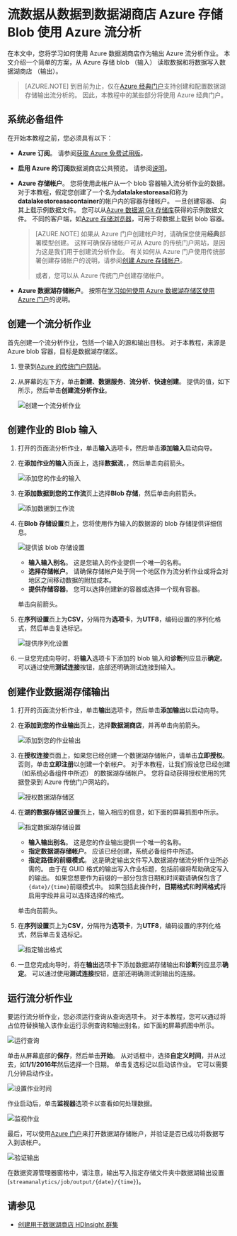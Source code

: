 <properties
   pageTitle="流中流分析的数据处理到数据湖商店 |Azure"
   description="使用流数据到 Azure 数据湖存储 Azure 流分析"
   services="data-lake-store,stream-analytics" 
   documentationCenter=""
   authors="nitinme"
   manager="jhubbard"
   editor="cgronlun"/>

<tags
   ms.service="data-lake-store"
   ms.devlang="na"
   ms.topic="article"
   ms.tgt_pltfrm="na"
   ms.workload="big-data"
   ms.date="07/07/2016"
   ms.author="nitinme"/>

# <a name="stream-data-from-azure-storage-blob-into-data-lake-store-using-azure-stream-analytics"></a>流数据从数据到数据湖商店 Azure 存储 Blob 使用 Azure 流分析

在本文中，您将学习如何使用 Azure 数据湖商店作为输出 Azure 流分析作业。 本文介绍一个简单的方案，从 Azure 存储 blob （输入） 读取数据和将数据写入数据湖商店 （输出）。

>[AZURE.NOTE] 到目前为止，仅在[Azure 经典门户](https://manage.windowsazure.com)支持创建和配置数据湖存储输出流分析的。 因此，本教程中的某些部分将使用 Azure 经典门户。

## <a name="prerequisites"></a>系统必备组件

在开始本教程之前，您必须具有以下︰

- **Azure 订阅**。 请参阅[获取 Azure 免费试用版](https://azure.microsoft.com/pricing/free-trial/)。

- **启用 Azure 的订阅**数据湖商店公共预览。 请参阅[说明](data-lake-store-get-started-portal.md#signup)。

- **Azure 存储帐户**。 您将使用此帐户从一个 blob 容器输入流分析作业的数据。 对于本教程，假定您创建了一个名为**datalakestoreasa**和称为**datalakestoreasacontainer**的帐户内的容器存储帐户。 一旦创建容器、 向其上载示例数据文件。 您可以从[Azure 数据湖 Git 存储库](https://github.com/Azure/usql/tree/master/Examples/Samples/Data/AmbulanceData/Drivers.txt)获得的示例数据文件。 不同的客户端，如[Azure 存储浏览器](http://storageexplorer.com/)，可用于将数据上载到 blob 容器。

    >[AZURE.NOTE] 如果从 Azure 门户创建帐户时，请确保您使用**经典**部署模型创建。 这样可确保存储帐户可从 Azure 的传统门户网站，是因为这是我们用于创建流分析作业。 有关如何从 Azure 门户使用传统部署创建存储帐户的说明，请参阅[创建 Azure 存储帐户](../storage/storage-create-storage-account/#create-a-storage-account)。
    >
    > 或者，您可以从 Azure 传统门户创建存储帐户。

- **Azure 数据湖存储帐户**。 按照在[学习如何使用 Azure 数据湖存储区使用 Azure 门户](data-lake-store-get-started-portal.md)的说明。  


## <a name="create-a-stream-analytics-job"></a>创建一个流分析作业

首先创建一个流分析作业，包括一个输入的源和输出目标。 对于本教程，来源是 Azure blob 容器，目标是数据湖存储区。

1. 登录到[Azure 的传统门户网站](https://manage.windowsazure.com)。

2. 从屏幕的左下方，单击**新建**、**数据服务**、**流分析**、**快速创建**。 提供的值，如下所示，然后单击**创建流分析作业**。

    ![创建一个流分析作业](./media/data-lake-store-stream-analytics/create.job.png "创建流分析作业")

## <a name="create-a-blob-input-for-the-job"></a>创建作业的 Blob 输入

1. 打开的页面流分析作业，单击**输入**选项卡，然后单击**添加输入**启动向导。

2. 在**添加作业的输入**页面上，选择**数据流**，，然后单击向前箭头。

    ![添加您的作业的输入](./media/data-lake-store-stream-analytics/create.input.1.png "添加您的作业的输入")

3. 在**添加数据到您的工作流**页上选择**Blob 存储**，然后单击向前箭头。

    ![添加数据到工作流](./media/data-lake-store-stream-analytics/create.input.2.png "添加数据到工作流")

4. 在**Blob 存储设置**页上，您将使用作为输入的数据源的 blob 存储提供详细信息。

    ![提供该 blob 存储设置](./media/data-lake-store-stream-analytics/create.input.3.png "提供该 blob 存储设置")

    * **输入输入别名**。 这是您输入的作业提供一个唯一的名称。
    * **选择存储帐户**。 请确保存储帐户处于同一个地区作为流分析作业或将会对地区之间移动数据的附加成本。
    * **提供存储容器**。 您可以选择创建新的容器或选择一个现有容器。

    单击向前箭头。

5. 在**序列设置**页上为**CSV**，分隔符为**选项卡**，为**UTF8**，编码设置的序列化格式，然后单击复选标记。

    ![提供序列化设置](./media/data-lake-store-stream-analytics/create.input.4.png "提供序列化设置")

6. 一旦您完成向导时，将**输入**选项卡下添加的 blob 输入和**诊断**列应显示**确定**。 可以通过使用**测试连接**按钮，底部还明确测试连接到输入。

## <a name="create-a-data-lake-store-output-for-the-job"></a>创建作业数据湖存储输出

1. 打开的页面流分析作业，单击**输出**选项卡，然后单击**添加输出**以启动向导。

2. 在**添加到您的作业输出**页上，选择**数据湖商店**，并再单击向前箭头。

    ![添加到您的作业输出](./media/data-lake-store-stream-analytics/create.output.1.png "添加到您的作业输出")

3. 在**授权连接**页面上，如果您已经创建一个数据湖存储帐户，请单击**立即授权**。 否则，单击**立即注册**以创建一个新帐户。 对于本教程，让我们假设您已经创建 （如系统必备组件中所述） 的数据湖存储帐户。 您将自动获得授权使用的凭据登录到 Azure 传统门户网站的。

    ![授权数据湖存储区](./media/data-lake-store-stream-analytics/create.output.2.png "授权数据湖存储区")

4. 在**湖的数据存储区设置**页上，输入相应的信息，如下面的屏幕抓图中所示。

    ![指定数据湖存储设置](./media/data-lake-store-stream-analytics/create.output.3.png "指定数据湖存储设置")

    * **输入输出别名**。 这是您的作业输出提供一个唯一的名称。
    * **指定数据湖存储帐户**。 应该已经创建，系统必备组件中所述。
    * **指定路径的前缀模式**。 这是确定输出文件写入数据湖存储流分析作业所必需的。 由于在 GUID 格式的输出写入作业标题，包括前缀将帮助确定写入的输出。 如果您想要作为前缀的一部分包含日期和时间戳请确保包含了`{date}/{time}`前缀模式中。 如果包括此操作时，**日期格式**和**时间格式**将启用字段并且可以选择选择的格式。

    单击向前箭头。

5. 在**序列设置**页上为**CSV**，分隔符为**选项卡**，为**UTF8**，编码设置的序列化格式，然后单击复选标记。

    ![指定输出格式](./media/data-lake-store-stream-analytics/create.output.4.png "指定输出格式")

6. 一旦您完成向导时，将在**输出**选项卡下添加数据湖存储输出和**诊断**列应显示**确定**。 可以通过使用**测试连接**按钮，底部还明确测试到输出的连接。

## <a name="run-the-stream-analytics-job"></a>运行流分析作业

要运行流分析作业，您必须运行查询从查询选项卡。 对于本教程，您可以通过将占位符替换输入该作业运行示例查询和输出别名，如下面的屏幕抓图中所示。

![运行查询](./media/data-lake-store-stream-analytics/run.query.png "运行查询")

单击从屏幕底部的**保存**，然后单击**开始**。 从对话框中，选择**自定义时间**，并从过去，如**1/1/2016年**然后选择一个日期。 单击复选标记以启动该作业。 它可以需要几分钟启动作业。

![设置作业时间](./media/data-lake-store-stream-analytics/run.query.2.png "设置作业时间")

作业启动后，单击**监视器**选项卡以查看如何处理数据。

![监视作业](./media/data-lake-store-stream-analytics/run.query.3.png "监视作业")

最后，可以使用[Azure 门户](https://portal.azure.com)来打开数据湖存储帐户，并验证是否已成功将数据写入到该帐户。

![验证输出](./media/data-lake-store-stream-analytics/run.query.4.png "验证输出")

在数据资源管理器窗格中，请注意，输出写入指定存储文件夹中数据湖输出设置 (`streamanalytics/job/output/{date}/{time}`)。  

## <a name="see-also"></a>请参见

* [创建用于数据湖商店 HDInsight 群集](data-lake-store-hdinsight-hadoop-use-portal.md)
